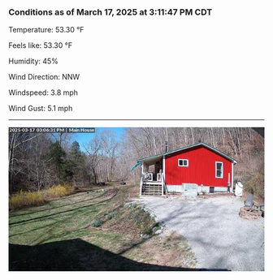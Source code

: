 ### Conditions as of March 17, 2025 at 3:11:47 PM CDT 

Temperature: 53.30 &deg;F

Feels like: 53.30 &deg;F

Humidity: 45%

Wind Direction: NNW

Windspeed: 3.8 mph

Wind Gust: 5.1 mph

---

<img src="./images/latest.jpeg"/>

